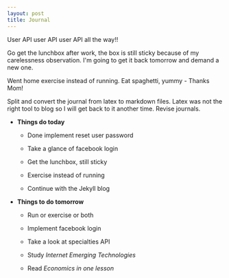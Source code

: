 ```yaml
---
layout: post
title: Journal
---
```


User API user API user API all the way!!

Go get the lunchbox after work, the box is still sticky because of my carelessness observation. I'm going to get it back tomorrow and demand a new one.

Went home exercise instead of running. Eat spaghetti, yummy - Thanks Mom!

Split and convert the journal from latex to markdown files. Latex was not the right tool to blog so I will get back to it another time. Revise journals.

* **Things do today**

  * Done implement reset user password

  * Take a glance of facebook login

  * Get the lunchbox, still sticky

  * Exercise instead of running

  * Continue with the Jekyll blog

* **Things to do tomorrow**

  * Run or exercise or both

  * Implement facebook login

  * Take a look at specialties API

  * Study *Internet Emerging Technologies*

  * Read *Economics in one lesson*
